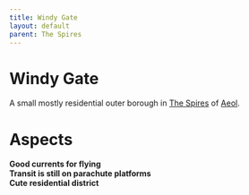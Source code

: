 ```yaml
---
title: Windy Gate
layout: default
parent: The Spires
---
```


# Windy Gate
A small mostly residential outer borough in [The Spires](/FATE_in_the_BAWG/locations/the_spires.html) of [Aeol](/FATE_in_the_BAWG/locations/Aeol.html).

# Aspects
**Good currents for flying** \
**Transit is still on parachute platforms** \
**Cute residential district**